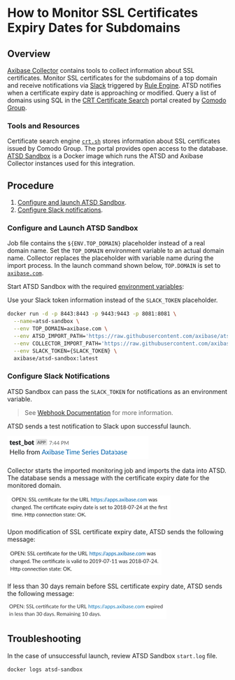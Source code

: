 # How to Monitor SSL Certificates Expiry Dates for Subdomains

## Overview

[Axibase Collector](https://github.com/axibase/axibase-collector/#overview) contains tools to collect information about SSL certificates. Monitor SSL certificates for the subdomains of a top domain and receive notifications via [Slack](https://slack.com/) triggered by [Rule Engine](https://axibase.com/docs/atsd/rule-engine/). ATSD notifies when a certificate expiry date is approaching or modified. Query a list of domains using SQL in the [CRT Certificate Search](https://crt.sh) portal created by [Comodo Group](https://www.comodo.com).

### Tools and Resources

Certificate search engine [`crt.sh`](https://crt.sh) stores information about SSL certificates issued by Comodo Group. The portal provides open access to the database. [ATSD Sandbox](https://github.com/axibase/dockers/tree/atsd-sandbox#overview) is a Docker image which runs the ATSD and Axibase Collector instances used for this integration.

## Procedure

1. [Configure and launch ATSD Sandbox](#configure-and-launch-atsd-sandbox).
1. [Configure Slack notifications](#configure-slack-notifications).

### Configure and Launch ATSD Sandbox

Job file contains the `${ENV.TOP_DOMAIN}` placeholder instead of a real domain name. Set the `TOP_DOMAIN` environment variable to an actual domain name. Collector replaces the placeholder with variable name during the import process. In the launch command shown below, `TOP.DOMAIN` is set to [`axibase.com`](https://axibase.com).

Start ATSD Sandbox with the required [environment variables](https://github.com/axibase/dockers/tree/atsd-sandbox#container-parameters):

Use your Slack token information instead of the `SLACK_TOKEN` placeholder.

```bash
docker run -d -p 8443:8443 -p 9443:9443 -p 8081:8081 \
  --name=atsd-sandbox \
  --env TOP_DOMAIN=axibase.com \
  --env ATSD_IMPORT_PATH='https://raw.githubusercontent.com/axibase/atsd-use-cases/dev-howto-monitor-ssl-for-domains/how-to/atsd-sandbox/monitor-ssl-expiry-dates/resources/ssl-certificates-files.tar.gz' \
  --env COLLECTOR_IMPORT_PATH='https://raw.githubusercontent.com/axibase/atsd-use-cases/dev-howto-monitor-ssl-for-domains/integrations/atsd-sandbox/monitor-ssl-expiry-dates/resources/job_http_subdomains-ssl-certificates.xml' \
  --env SLACK_TOKEN={SLACK_TOKEN} \
  axibase/atsd-sandbox:latest
```

### Configure Slack Notifications

ATSD Sandbox can pass the `SLACK_TOKEN` for notifications as an environment variable.

> See [Webhook Documentation](https://github.com/axibase/dockers/tree/atsd-sandbox#outgoing-webhooks) for more information.

ATSD sends a test notification to Slack upon successful launch.

![Test ATSD Notification](./images/test-notification.png)

Collector starts the imported monitoring job and imports the data into ATSD. The database sends a message with the certificate expiry date for the monitored domain.

 ![Certificate expiry date set](./images/expiry-date-set-1.png)

Upon modification of SSL certificate expiry date, ATSD sends the following message:

![Certificate's expiry date set](./images/expiry-date-changed-1.png)

If less than 30 days remain before SSL certificate expiry date, ATSD sends the following message:

![Expiration rule](./images/expiration-approaching-2.png)

## Troubleshooting

In the case of unsuccessful launch, review ATSD Sandbox `start.log` file.

```bash
docker logs atsd-sandbox
```